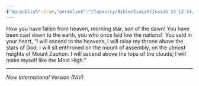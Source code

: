 ```yaml
---
{"dg-publish":true,"permalink":"/Tapestry/Bible/Isaiah/Isaiah 14_12-14/","title":"Isaiah 14:12–14","hide":true,"tags":["bible-verse","bible-verse"],"dgHomeLink":true,"dgShowLocalGraph":true,"dgEnableSearch":true}
---
```



How you have fallen from heaven, morning star, son of the dawn!  You have been cast down to the earth, you who once laid low the nations!  You said in your heart, “I will ascend to the heavens; I will raise my throne above the stars of God; I will sit enthroned on the mount of assembly, on the utmost heights of Mount Zaphon. I will ascend above the tops of the clouds; I will make myself like the Most High.”

---
*New International Version (NIV)*